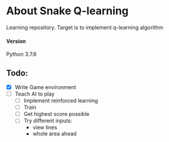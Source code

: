# About Snake Q-learning
Learning repository.
Target is to implement q-learning algorithm 
#### Version

Python 3.7.6

## Todo:
- [x] Write Game environment
- [ ] Teach AI to play
	- [ ] Implement reinforced learning
	- [ ] Train 
	- [ ] Get highest score possible
	- [ ] Try different inputs:
	    * view lines
	    * whole area ahead
 

